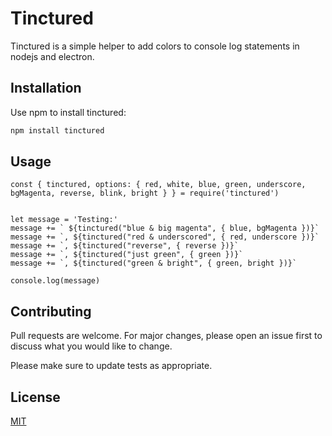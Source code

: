 # Tinctured

Tinctured is a simple helper to add colors to console log statements in nodejs and electron.

## Installation

Use npm to install tinctured:

```bash
npm install tinctured
```

## Usage

```nodejs
const { tinctured, options: { red, white, blue, green, underscore, bgMagenta, reverse, blink, bright } } = require('tinctured')


let message = 'Testing:'
message += ` ${tinctured("blue & big magenta", { blue, bgMagenta })}`
message += `, ${tinctured("red & underscored", { red, underscore })}`
message += `, ${tinctured("reverse", { reverse })}`
message += `, ${tinctured("just green", { green })}`
message += `, ${tinctured("green & bright", { green, bright })}`

console.log(message)
```

## Contributing

Pull requests are welcome. For major changes, please open an issue first to discuss what you would like to change.

Please make sure to update tests as appropriate.

## License

[MIT](https://choosealicense.com/licenses/mit/)
